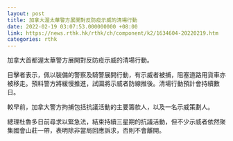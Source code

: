 ```yaml
---
layout: post
title: 加拿大渥太華警方展開對反防疫示威的清場行動
date: 2022-02-19 03:07:53.000000000 +08:00
link: https://news.rthk.hk/rthk/ch/component/k2/1634604-20220219.htm
categories: rthk
---
```


加拿大首都渥太華警方展開對反防疫示威的清場行動。

目擊者表示，佩以裝備的警察及騎警展開行動，有示威者被捕，阻塞道路用貨車亦被移走。預料警方將緩慢推進，試圖將示威者防線推後。清場行動預計會持續數日。

較早前，加拿大警方拘捕包括抗議活動的主要籌款人，以及一名示威策劃人。

總理杜魯多日前尋求以緊急法，結束持續三星期的抗議活動，但不少示威者依然聚集國會山莊一帶，表明除非當局回應訴求，否則不會離開。
